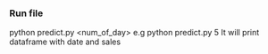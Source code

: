 ### Run file

python predict.py <num_of_day>
e.g python predict.py 5
It will print dataframe with date and sales
